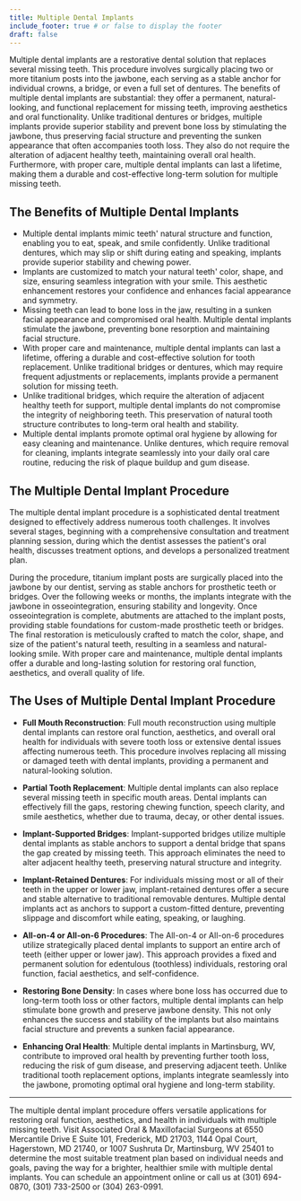 ```yaml
---
title: Multiple Dental Implants
include_footer: true # or false to display the footer
draft: false
---
```


Multiple dental implants are a restorative dental solution that replaces several missing teeth. This procedure involves surgically placing two or more titanium posts into the jawbone, each serving as a stable anchor for individual crowns, a bridge, or even a full set of dentures. The benefits of multiple dental implants are substantial: they offer a permanent, natural-looking, and functional replacement for missing teeth, improving aesthetics and oral functionality. Unlike traditional dentures or bridges, multiple implants provide superior stability and prevent bone loss by stimulating the jawbone, thus preserving facial structure and preventing the sunken appearance that often accompanies tooth loss. They also do not require the alteration of adjacent healthy teeth, maintaining overall oral health. Furthermore, with proper care, multiple dental implants can last a lifetime, making them a durable and cost-effective long-term solution for multiple missing teeth. 

## The Benefits of Multiple Dental Implants 
- Multiple dental implants mimic teeth' natural structure and function, enabling you to eat, speak, and smile confidently. Unlike traditional dentures, which may slip or shift during eating and speaking, implants provide superior stability and chewing power. 
- Implants are customized to match your natural teeth' color, shape, and size, ensuring seamless integration with your smile. This aesthetic enhancement restores your confidence and enhances facial appearance and symmetry. 
- Missing teeth can lead to bone loss in the jaw, resulting in a sunken facial appearance and compromised oral health. Multiple dental implants stimulate the jawbone, preventing bone resorption and maintaining facial structure. 
- With proper care and maintenance, multiple dental implants can last a lifetime, offering a durable and cost-effective solution for tooth replacement. Unlike traditional bridges or dentures, which may require frequent adjustments or replacements, implants provide a permanent solution for missing teeth. 
- Unlike traditional bridges, which require the alteration of adjacent healthy teeth for support, multiple dental implants do not compromise the integrity of neighboring teeth. This preservation of natural tooth structure contributes to long-term oral health and stability. 
- Multiple dental implants promote optimal oral hygiene by allowing for easy cleaning and maintenance. Unlike dentures, which require removal for cleaning, implants integrate seamlessly into your daily oral care routine, reducing the risk of plaque buildup and gum disease. 

## The Multiple Dental Implant Procedure

The multiple dental implant procedure is a sophisticated dental treatment designed to effectively address numerous tooth challenges. It involves several stages, beginning with a comprehensive consultation and treatment planning session, during which the dentist assesses the patient's oral health, discusses treatment options, and develops a personalized treatment plan. 

During the procedure, titanium implant posts are surgically placed into the jawbone by our dentist, serving as stable anchors for prosthetic teeth or bridges. Over the following weeks or months, the implants integrate with the jawbone in osseointegration, ensuring stability and longevity. Once osseointegration is complete, abutments are attached to the implant posts, providing stable foundations for custom-made prosthetic teeth or bridges. The final restoration is meticulously crafted to match the color, shape, and size of the patient's natural teeth, resulting in a seamless and natural-looking smile. With proper care and maintenance, multiple dental implants offer a durable and long-lasting solution for restoring oral function, aesthetics, and overall quality of life. 

## The Uses of Multiple Dental Implant Procedure 

- **Full Mouth Reconstruction**: Full mouth reconstruction using multiple dental implants can restore oral function, aesthetics, and overall oral health for individuals with severe tooth loss or extensive dental issues affecting numerous teeth. This procedure involves replacing all missing or damaged teeth with dental implants, providing a permanent and natural-looking solution. 

- **Partial Tooth Replacement**: Multiple dental implants can also replace several missing teeth in specific mouth areas. Dental implants can effectively fill the gaps, restoring chewing function, speech clarity, and smile aesthetics, whether due to trauma, decay, or other dental issues. 

- **Implant-Supported Bridges**: Implant-supported bridges utilize multiple dental implants as stable anchors to support a dental bridge that spans the gap created by missing teeth. This approach eliminates the need to alter adjacent healthy teeth, preserving natural structure and integrity. 

- **Implant-Retained Dentures**: For individuals missing most or all of their teeth in the upper or lower jaw, implant-retained dentures offer a secure and stable alternative to traditional removable dentures. Multiple dental implants act as anchors to support a custom-fitted denture, preventing slippage and discomfort while eating, speaking, or laughing. 

- **All-on-4 or All-on-6 Procedures**: The All-on-4 or All-on-6 procedures utilize strategically placed dental implants to support an entire arch of teeth (either upper or lower jaw). This approach provides a fixed and permanent solution for edentulous (toothless) individuals, restoring oral function, facial aesthetics, and self-confidence. 

- **Restoring Bone Density**: In cases where bone loss has occurred due to long-term tooth loss or other factors, multiple dental implants can help stimulate bone growth and preserve jawbone density. This not only enhances the success and stability of the implants but also maintains facial structure and prevents a sunken facial appearance. 

- **Enhancing Oral Health**: Multiple dental implants in Martinsburg, WV, contribute to improved oral health by preventing further tooth loss, reducing the risk of gum disease, and preserving adjacent teeth. Unlike traditional tooth replacement options, implants integrate seamlessly into the jawbone, promoting optimal oral hygiene and long-term stability. 

---

The multiple dental implant procedure offers versatile applications for restoring oral function, aesthetics, and health in individuals with multiple missing teeth. Visit Associated Oral & Maxillofacial Surgeons at 6550 Mercantile Drive E Suite 101, Frederick, MD 21703, 1144 Opal Court, Hagerstown, MD 21740, or 1007 Sushruta Dr, Martinsburg, WV 25401 to determine the most suitable treatment plan based on individual needs and goals, paving the way for a brighter, healthier smile with multiple dental implants. You can schedule an appointment online or call us at (301) 694-0870, (301) 733-2500 or (304) 263-0991.